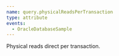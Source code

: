 ```yaml
---
name: query.physicalReadsPerTransaction
type: attribute
events:
  - OracleDatabaseSample
---
```


Physical reads direct per transaction.
